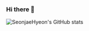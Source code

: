 ### Hi there 👋

![SeonjaeHyeon's GitHub stats](https://github-readme-stats.vercel.app/api?username=SeonjaeHyeon&count_private=true&theme=dracula&show_icons=true)

<!--
**SeonjaeHyeon/SeonjaeHyeon** is a ✨ _special_ ✨ repository because its `README.md` (this file) appears on your GitHub profile.

Here are some ideas to get you started:

- 🔭 I’m currently working on ...
- 🌱 I’m currently learning ...
- 👯 I’m looking to collaborate on ...
- 🤔 I’m looking for help with ...
- 💬 Ask me about ...
- 📫 How to reach me: ...
- 😄 Pronouns: ...
- ⚡ Fun fact: ...
-->
